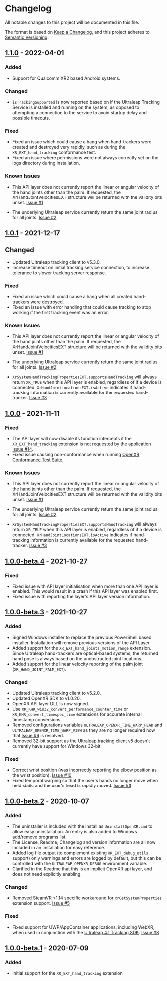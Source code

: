 # Changelog

All notable changes to this project will be documented in this file.

The format is based on [Keep a Changelog](https://keepachangelog.com/en/1.0.0/), and this project adheres
to [Semantic Versioning](https://semver.org/spec/v2.0.0.html).

## [1.1.0] - 2022-04-01

### Added

- Support for Qualcomm XR2 based Android systems.

### Changed

- `isTrackingSupported` is now reported based on if the Ultraleap Tracking Service is installed and running on the
  system, as opposed to attempting a connection to the service to avoid startup delay and possible timeouts.

### Fixed

- Fixed an issue which could cause a hang when hand-trackers were created and destroyed very rapidly, such as
  during the `XR_EXT_hand_tracking` conformance test.
- Fixed an issue where permissions were not always correctly set on the logs directory during installation.

### Known Issues

- This API layer does not currently report the linear or angular velocity of the hand joints other than the palm. If
  requested, the XrHandJointVelocitiesEXT structure will be returned with the validity bits unset.
  [Issue #1](https://github.com/ultraleap/OpenXRHandTracking/issues/1)

- The underlying Ultraleap service currently return the same joint radius for all joints.
  [Issue #2](https://github.com/ultraleap/OpenXRHandTracking/issues/2)


## [1.0.1] - 2021-12-17

## Changed

- Updated Ultraleap tracking client to v5.3.0.
- Increase timeout on initial tracking service connection, to increase tolerance to slower tracking server response.

### Fixed

- Fixed an issue which could cause a hang when all created hand-trackers were destroyed.
- Fixed an issue with error handling that could cause tracking to stop working if the first tracking event was an error.

### Known Issues

- This API layer does not currently report the linear or angular velocity of the hand joints other than the palm. If
  requested, the XrHandJointVelocitiesEXT structure will be returned with the validity bits unset.
  [Issue #1](https://github.com/ultraleap/OpenXRHandTracking/issues/1)

- The underlying Ultraleap service currently return the same joint radius for all joints.
  [Issue #2](https://github.com/ultraleap/OpenXRHandTracking/issues/2)

- `XrSystemHandTrackingPropertiesEXT.supportsHandTracking` will always return `XR_TRUE` when this API layer is enabled,
  regardless of if a device is connected. `XrHandJointLocationsEXT.isActive` indicates if hand-tracking information is
  currently available for the requested hand-tracker.
  [Issue #3](https://github.com/ultraleap/OpenXRHandTracking/issues/3)


## [1.0.0] - 2021-11-11

### Fixed

- The API layer will now disable its function intercepts if the `XR_EXT_hand_tracking` extension is not requested by the application [Issue #14](https://github.com/ultraleap/OpenXRHandTracking/issues/14).
- Fixed issue causing non-conformance when running [OpenXR Conformance Test Suite](https://github.com/KhronosGroup/OpenXR-CTS).

### Known Issues

- This API layer does not currently report the linear or angular velocity of the hand joints other than the palm. If
  requested, the XrHandJointVelocitiesEXT structure will be returned with the validity bits unset.
  [Issue #1](https://github.com/ultraleap/OpenXRHandTracking/issues/1)

- The underlying Ultraleap service currently return the same joint radius for all joints.
  [Issue #2](https://github.com/ultraleap/OpenXRHandTracking/issues/2)

- `XrSystemHandTrackingPropertiesEXT.supportsHandTracking` will always return `XR_TRUE` when this API layer is enabled,
  regardless of if a device is connected. `XrHandJointLocationsEXT.isActive` indicates if hand-tracking information is
  currently available for the requested hand-tracker.
  [Issue #3](https://github.com/ultraleap/OpenXRHandTracking/issues/3)


## [1.0.0-beta.4] - 2021-10-27

### Fixed

- Fixed issue with API layer initialisation when more than one API layer is enabled. This would result in a crash if
  this API layer was enabled first.
- Fixed issue with reporting the layer's API layer version information.


## [1.0.0-beta.3] - 2021-10-27

### Added

- Signed Windows installer to replace the previous PowerShell based installer. Installation will remove previous 
  versions of the API Layer.
- Added support for the `XR_EXT_hand_joints_motion_range` extension. Since Ultraleap hand-trackers are optical-based
  systems, the returned hand pose is always based on the unobstructed joint locations.
- Added support for the linear velocity reporting of the palm joint (`XR_HAND_JOINT_PALM_EXT`).

### Changed

- Updated Ultraleap tracking client to v5.2.0.
- Updated OpenXR SDK to v1.0.20.
- OpenXR API layer DLL is now signed.
- Use `XR_KHR_win32_convert_performance_counter_time` or `XR_KHR_convert_timespec_time` extensions for accurate internal
  timestamp conversions.
- Removed configurations variables `ULTRALEAP_OPENXR_TIME_WARP_HEAD` and `ULTRALEAP_OPENXR_TIME_WARP_VIEW` as they are
  no longer required now that [Issue #6](https://github.com/ultraleap/OpenXRHandTracking/issues/6) is resolved.
- Removed 32-bit support as the Ultraleap tracking client v5 doesn't currently have support for Windows 32-bit.

### Fixed

- Correct wrist position (was incorrectly reporting the elbow position as the wrist position).
  [Issue #10](https://github.com/ultraleap/OpenXRHandTracking/issues/10)
- Fixed temporal warping so that the user's hands no longer move when held static and the user's head is rapidly
  moved. [Issue #6](https://github.com/ultraleap/OpenXRHandTracking/issues/6)


## [1.0.0-beta.2] - 2020-10-07

### Added

- The uninstaller is included with the install as `UninstallOpenXR.cmd` to allow easy uninstallation. An entry is also
  added to Windows add/remove programs list.
- The License, Readme, Changelog and version information are all now included in an installation for easy reference.
- Added log file output (to complement existing `XR_EXT_debug_utils` support) only warnings and errors are logged by
  default, but this can be controlled with the `ULTRALEAP_OPENXR_DEBUG` environment variable.
- Clarified in the Readme that this is an implicit OpenXR api layer, and does not need explicitly enabling.

### Changed

- Removed SteamVR <1.14 specific workaround for `xrGetSystemProperties` extension support.
  [Issue #5](https://github.com/ultraleap/OpenXRHandTracking/issues/5)

### Fixed

- Fixed support for UWP/AppContainer applications, including WebXR, when used in conjunction with the
  [Ultraleap 4.1 Tracking SDK](https://developer-archive.leapmotion.com/downloads/external/v4-1-hand-tracking/windows?version=4.1.0).
  [Issue #8](https://github.com/ultraleap/OpenXRHandTracking/issues/8)


## [1.0.0-beta.1] - 2020-07-09

### Added

- Initial support for the `XR_EXT_hand_tracking` extension

[1.1.0]: https://github.com/ultraleap/OpenXRHandTracking/releases/tag/1.1.0
[1.0.1]: https://github.com/ultraleap/OpenXRHandTracking/releases/tag/1.0.1
[1.0.0]: https://github.com/ultraleap/OpenXRHandTracking/releases/tag/1.0.0
[1.0.0-beta.4]: https://github.com/ultraleap/OpenXRHandTracking/releases/tag/1.0.0-beta.4
[1.0.0-beta.3]: https://github.com/ultraleap/OpenXRHandTracking/releases/tag/1.0.0-beta.3
[1.0.0-beta.2]: https://github.com/ultraleap/OpenXRHandTracking/releases/tag/1.0.0-beta2
[1.0.0-beta.1]: https://github.com/ultraleap/OpenXRHandTracking/releases/tag/1.0.0-beta
